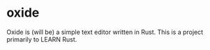 # oxide

Oxide is (will be) a simple text editor written in Rust. 
This is a project primarily to LEARN Rust.
